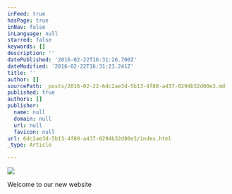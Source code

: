```yaml
---
inFeed: true
hasPage: true
inNav: false
inLanguage: null
starred: false
keywords: []
description: ''
datePublished: '2016-02-22T16:31:26.700Z'
dateModified: '2016-02-22T16:31:23.241Z'
title: ''
author: []
sourcePath: _posts/2016-02-22-6dc2ae3d-5b13-4f80-a437-0294b32d00e3.md
published: true
authors: []
publisher:
  name: null
  domain: null
  url: null
  favicon: null
url: 6dc2ae3d-5b13-4f80-a437-0294b32d00e3/index.html
_type: Article

---
```

![](https://s3-us-west-2.amazonaws.com/the-grid-img/p/dad26ec4a4450add4314969fd1f0ee926bafe31a.jpg)

Welcome to our new website